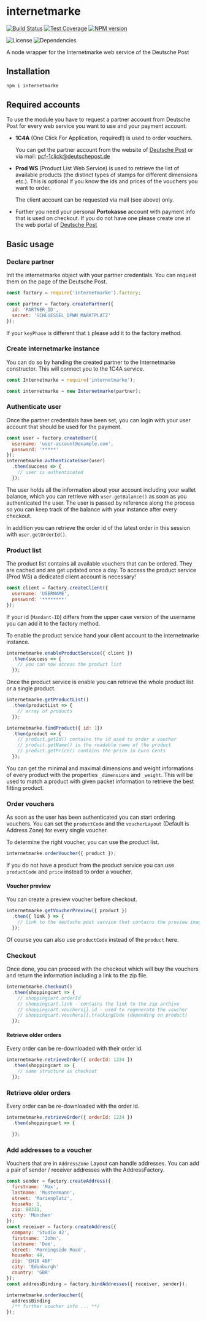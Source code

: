 # internetmarke

[![Build Status][travis-svg]][travis-url]
[![Test Coverage][coveralls-svg]][coveralls-url]
[![NPM version][npm-svg]][npm-url]

![License][license-svg]
![Dependencies][dependencies-svg]

A node wrapper for the Internetmarke web service of the Deutsche Post


## Installation

```sh
npm i internetmarke
```


## Required accounts

To use the module you have to request a partner account from Deutsche Post for every web service you want to use and your payment account:

* **1C4A** (One Click For Application, required!) is used to order vouchers.

  You can get the partner account from the website of [Deutsche Post][post-1c4a] or via mail: pcf-1click@deutschepost.de

* **Prod WS** (Product List Web Service) is used to retrieve the list of available products (the distinct types of stamps for different dimensions etc.). This is optional if you know the ids and prices of the vouchers you want to order.

  The client account can be requested via mail (see above) only.

* Further you need your personal **Portokasse** account with payment info that is used on checkout. If you do not have one please create one at the web portal of [Deutsche Post][post-portokasse]


## Basic usage

### Declare partner

Init the internetmarke object with your partner credentials.
You can request them on the page of the Deutsche Post.

```javascript
const factory = require('internetmarke').factory;

const partner = factory.createPartner({
  id: 'PARTNER_ID',
  secret: 'SCHLUESSEL_DPWN_MARKTPLATZ'
});
```

If your `keyPhase` is different that `1` please add it to the factory method.


### Create internetmarke instance

You can do so by handing the created partner to the Internetmarke constructor. This will connect you to the 1C4A service.

```javascript
const Internetmarke = require('internetmarke');

const internetmarke = new Internetmarke(partner);
```


### Authenticate user

Once the partner credentials have been set, you can login with your user account that should be used for the payment.

```javascript
const user = factory.createUser({
  username: 'user-account@example.com',
  password: '*****'
});
internetmarke.authenticateUser(user)
  .then(success => {
    // user is authenticated
  });
```

The user holds all the information about your account including your wallet balance, which you can retrieve with `user.getBalance()` as soon as you authenticated the user. The user is passed by reference along the process so you can keep track of the balance with your instance after every checkout.

In addition you can retrieve the order id of the latest order in this session with `user.getOrderId()`.


### Product list

The product list contains all available vouchers that can be ordered. They are cached and are get updated once a day.
To access the product service (Prod WS) a dedicated client account is necessary!

```javascript
const client = factory.createClient({
  username: 'USERNAME',
  password: '********'
});
```

If your id (`Mandant-ID`) differs from the upper case version of the username you can add it to the factory method.

To enable the product service hand your client account to the internetmarke instance.

```javascript
internetmarke.enableProductService({ client })
  .then(success => {
    // you can now access the product list
  });
```

Once the product service is enable you can retrieve the whole product list or a single product.

```javascript
internetmarke.getProductList()
  .then(productList => {
    // array of products
  });

internetmarke.findProduct({ id: 1})
  .then(product => {
    // product.getId() contains the id used to order a voucher
    // product.getName() is the readable name of the product
    // product.getPrice() contains the price in Euro Cents
  });
```

You can get the minimal and maximal dimensions and weight informations of every product with the properties `_dimensions` and `_weight`. This will be used to match a product with given packet information to retrieve the best fitting product.


### Order vouchers

As soon as the user has been authenticated you can start ordering vouchers.
You can set the `productCode` and the `voucherLayout` (Default is Address Zone) for every single voucher.

To determine the right voucher, you can use the product list.

```javascript
internetmarke.orderVoucher({ product });
```

If you do not have a product from the product service you can use `productCode` and `price` instead to order a voucher.

#### Voucher preview

You can create a preview voucher before checkout.

```javascript
internetmarke.getVoucherPreview({ product })
  .then({ link } => {
    // link to the deutsche post service that contains the preview image for the product
  });
```

Of course you can also use `productCode` instead of the `product` here.


### Checkout

Once done, you can proceed with the checkout which will buy the vouchers and return the information including a link to the zip file.

```javascript
internetmarke.checkout()
  .then(shoppingcart => {
    // shoppingcart.orderId
    // shoppingcart.link - contains the link to the zip archive
    // shoppingcart.vouchers[].id - used to regenerate the voucher
    // shoppingcart.vouchers[].trackingCode (depending on product)
  });
```

#### Retrieve older orders

Every order can be re-downloaded with their order id.

```javascript
internetmarke.retrieveOrder({ orderId: 1234 })
  .then(shoppingcart => {
    // same structure as checkout
  });
```


### Retrieve older orders

Every order can be re-downloaded with the order id.

```javascript
internetmarke.retrieveOrder({ orderId: 1234 })
  .then(shoppingcart => {

  });
```


### Add addresses to a voucher

Vouchers that are in `AddressZone` Layout can handle addresses.
You can add a pair of sender / receiver addresses with the AddressFactory.

```javascript
const sender = factory.createAddress({
  firstname: 'Max',
  lastname: 'Mustermann',
  street: 'Marienplatz',
  houseNo: 1,
  zip: 80331,
  city: 'München'
});
const receiver = factory.createAddress({
  company: 'Studio 42',
  firstname: 'John',
  lastname: 'Doe',
  street: 'Morningside Road',
  houseNo: 44,
  zip: 'EH10 4BF'
  city: 'Edinburgh'
  country: 'GBR'
});
const addressBinding = factory.bindAddresses({ receiver, sender});

internetmarke.orderVoucher({
  addressBinding
  /** further voucher info ... **/
});
```


[npm-url]: https://npmjs.org/package/internetmarke
[npm-svg]: https://img.shields.io/npm/v/internetmarke.svg
[npm-downloads-svg]: https://img.shields.io/npm/dm/internetmarke.svg

[travis-url]: https://travis-ci.org/schaechinger/internetmarke
[travis-svg]: https://img.shields.io/travis/schaechinger/internetmarke/master.svg

[license-svg]: https://img.shields.io/npm/l/internetmarke.svg

[dependencies-svg]: https://img.shields.io/david/schaechinger/internetmarke.svg

[coveralls-url]: https://coveralls.io/github/schaechinger/internetmarke
[coveralls-svg]:  https://img.shields.io/coveralls/github/schaechinger/internetmarke.svg


[post-1c4a]: https://www.deutschepost.de/de/i/internetmarke-porto-drucken/partner-werden.html
[post-portokasse]: https://portokasse.deutschepost.de/portokasse/#!/register/

